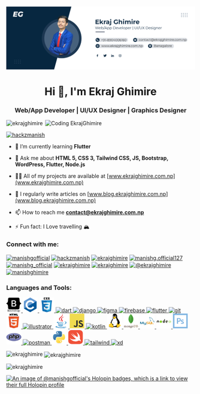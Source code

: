[![MasterHead](https://github.com/ekrajghimire/ekrajghimire/blob/main/GitHub%20Banner.jpg)](https://ekrajghimire.com.np)
<h1 align="center">Hi 👋, I'm Ekraj Ghimire</h1>
<h3 align="center">Web/App Developer | UI/UX Designer | Graphics Designer</h3>
<!-- <img align=“right” alt=“CodingEkrajGhimire” width=“400” src=“https://cdn.dribbble.com/users/1162077/screenshots/3848914/programmer.gif”> -->

<img align="right" width=400 src="https://globaleducation.s3.ap-south-1.amazonaws.com/globaledu/gif/front-end-development.gif" alt="Coding EkrajGhimire" >
<p align="left"> <img src="https://komarev.com/ghpvc/?username=ekrajghimire&label=Profile%20views&color=0e75b6&style=flat" alt="ekrajghimire"> </p>

<p align="left"> <a href="https://twitter.com/hackzmanish" target="blank"><img src="https://img.shields.io/twitter/follow/hackzmanish?logo=twitter&style=for-the-badge" alt="hackzmanish" /></a> </p>

- 🌱 I’m currently learning **Flutter**

- 💬 Ask me about **HTML 5, CSS 3, Tailwind CSS, JS, Bootstrap, WordPress, Flutter, Node.js**

- 👨‍💻 All of my projects are available at [www.ekrajghimire.com.np](www.ekrajghimire.com.np)

- 📝 I regularly write articles on [www.blog.ekrajghimire.com.np](www.blog.ekrajghimire.com.np)

- 📫 How to reach me **contact@ekrajghimire.com.np**

- ⚡ Fun fact: I Love travelling 🏔

<h3 align="left">Connect with me:</h3>
<p align="left">
<a href="https://dev.to/manishgofficial" target="blank"><img align="center" src="https://raw.githubusercontent.com/rahuldkjain/github-profile-readme-generator/master/src/images/icons/Social/devto.svg" alt="manishgofficial" height="30" width="40" /></a>
<a href="https://twitter.com/hackzmanish" target="blank"><img align="center" src="https://raw.githubusercontent.com/rahuldkjain/github-profile-readme-generator/master/src/images/icons/Social/twitter.svg" alt="hackzmanish" height="30" width="40" /></a>
<a href="https://linkedin.com/in/ekrajghimire" target="blank"><img align="center" src="https://raw.githubusercontent.com/rahuldkjain/github-profile-readme-generator/master/src/images/icons/Social/linked-in-alt.svg" alt="ekrajghimire" height="30" width="40" /></a>
<a href="https://fb.com/manishg.official127" target="blank"><img align="center" src="https://raw.githubusercontent.com/rahuldkjain/github-profile-readme-generator/master/src/images/icons/Social/facebook.svg" alt="manishg.official127" height="30" width="40" /></a>
<a href="https://instagram.com/manishg_official" target="blank"><img align="center" src="https://raw.githubusercontent.com/rahuldkjain/github-profile-readme-generator/master/src/images/icons/Social/instagram.svg" alt="manishg_official" height="30" width="40" /></a>
<a href="https://dribbble.com/ekrajghimire" target="blank"><img align="center" src="https://raw.githubusercontent.com/rahuldkjain/github-profile-readme-generator/master/src/images/icons/Social/dribbble.svg" alt="ekrajghimire" height="30" width="40" /></a>
<a href="https://www.behance.net/ekrajghimire" target="blank"><img align="center" src="https://raw.githubusercontent.com/rahuldkjain/github-profile-readme-generator/master/src/images/icons/Social/behance.svg" alt="ekrajghimire" height="30" width="40" /></a>
<a href="https://medium.com/@ekrajghimire" target="blank"><img align="center" src="https://raw.githubusercontent.com/rahuldkjain/github-profile-readme-generator/master/src/images/icons/Social/medium.svg" alt="@ekrajghimire" height="30" width="40" /></a>
<a href="https://www.youtube.com/c/manishghimire" target="blank"><img align="center" src="https://raw.githubusercontent.com/rahuldkjain/github-profile-readme-generator/master/src/images/icons/Social/youtube.svg" alt="manishghimire" height="30" width="40" /></a>
</p>

<h3 align="left">Languages and Tools:</h3>
<p align="left"> <a href="https://getbootstrap.com" target="_blank" rel="noreferrer"> <img src="https://raw.githubusercontent.com/devicons/devicon/master/icons/bootstrap/bootstrap-plain-wordmark.svg" alt="bootstrap" width="40" height="40"/> </a> <a href="https://www.cprogramming.com/" target="_blank" rel="noreferrer"> <img src="https://raw.githubusercontent.com/devicons/devicon/master/icons/c/c-original.svg" alt="c" width="40" height="40"/> </a> <a href="https://www.w3schools.com/css/" target="_blank" rel="noreferrer"> <img src="https://raw.githubusercontent.com/devicons/devicon/master/icons/css3/css3-original-wordmark.svg" alt="css3" width="40" height="40"/> </a> <a href="https://dart.dev" target="_blank" rel="noreferrer"> <img src="https://www.vectorlogo.zone/logos/dartlang/dartlang-icon.svg" alt="dart" width="40" height="40"/> </a> <a href="https://www.djangoproject.com/" target="_blank" rel="noreferrer"> <img src="https://cdn.worldvectorlogo.com/logos/django.svg" alt="django" width="40" height="40"/> </a> <a href="https://www.figma.com/" target="_blank" rel="noreferrer"> <img src="https://www.vectorlogo.zone/logos/figma/figma-icon.svg" alt="figma" width="40" height="40"/> </a> <a href="https://firebase.google.com/" target="_blank" rel="noreferrer"> <img src="https://www.vectorlogo.zone/logos/firebase/firebase-icon.svg" alt="firebase" width="40" height="40"/> </a> <a href="https://flutter.dev" target="_blank" rel="noreferrer"> <img src="https://www.vectorlogo.zone/logos/flutterio/flutterio-icon.svg" alt="flutter" width="40" height="40"/> </a> <a href="https://git-scm.com/" target="_blank" rel="noreferrer"> <img src="https://www.vectorlogo.zone/logos/git-scm/git-scm-icon.svg" alt="git" width="40" height="40"/> </a> <a href="https://www.w3.org/html/" target="_blank" rel="noreferrer"> <img src="https://raw.githubusercontent.com/devicons/devicon/master/icons/html5/html5-original-wordmark.svg" alt="html5" width="40" height="40"/> </a> <a href="https://www.adobe.com/in/products/illustrator.html" target="_blank" rel="noreferrer"> <img src="https://www.vectorlogo.zone/logos/adobe_illustrator/adobe_illustrator-icon.svg" alt="illustrator" width="40" height="40"/> </a> <a href="https://www.java.com" target="_blank" rel="noreferrer"> <img src="https://raw.githubusercontent.com/devicons/devicon/master/icons/java/java-original.svg" alt="java" width="40" height="40"/> </a> <a href="https://developer.mozilla.org/en-US/docs/Web/JavaScript" target="_blank" rel="noreferrer"> <img src="https://raw.githubusercontent.com/devicons/devicon/master/icons/javascript/javascript-original.svg" alt="javascript" width="40" height="40"/> </a> <a href="https://kotlinlang.org" target="_blank" rel="noreferrer"> <img src="https://www.vectorlogo.zone/logos/kotlinlang/kotlinlang-icon.svg" alt="kotlin" width="40" height="40"/> </a> <a href="https://www.linux.org/" target="_blank" rel="noreferrer"> <img src="https://raw.githubusercontent.com/devicons/devicon/master/icons/linux/linux-original.svg" alt="linux" width="40" height="40"/> </a> <a href="https://www.mongodb.com/" target="_blank" rel="noreferrer"> <img src="https://raw.githubusercontent.com/devicons/devicon/master/icons/mongodb/mongodb-original-wordmark.svg" alt="mongodb" width="40" height="40"/> </a> <a href="https://www.mysql.com/" target="_blank" rel="noreferrer"> <img src="https://raw.githubusercontent.com/devicons/devicon/master/icons/mysql/mysql-original-wordmark.svg" alt="mysql" width="40" height="40"/> </a> <a href="https://nodejs.org" target="_blank" rel="noreferrer"> <img src="https://raw.githubusercontent.com/devicons/devicon/master/icons/nodejs/nodejs-original-wordmark.svg" alt="nodejs" width="40" height="40"/> </a> <a href="https://www.photoshop.com/en" target="_blank" rel="noreferrer"> <img src="https://raw.githubusercontent.com/devicons/devicon/master/icons/photoshop/photoshop-line.svg" alt="photoshop" width="40" height="40"/> </a> <a href="https://www.php.net" target="_blank" rel="noreferrer"> <img src="https://raw.githubusercontent.com/devicons/devicon/master/icons/php/php-original.svg" alt="php" width="40" height="40"/> </a> <a href="https://postman.com" target="_blank" rel="noreferrer"> <img src="https://www.vectorlogo.zone/logos/getpostman/getpostman-icon.svg" alt="postman" width="40" height="40"/> </a> <a href="https://www.python.org" target="_blank" rel="noreferrer"> <img src="https://raw.githubusercontent.com/devicons/devicon/master/icons/python/python-original.svg" alt="python" width="40" height="40"/> </a> <a href="https://developer.apple.com/swift/" target="_blank" rel="noreferrer"> <img src="https://raw.githubusercontent.com/devicons/devicon/master/icons/swift/swift-original.svg" alt="swift" width="40" height="40"/> </a> <a href="https://tailwindcss.com/" target="_blank" rel="noreferrer"> <img src="https://www.vectorlogo.zone/logos/tailwindcss/tailwindcss-icon.svg" alt="tailwind" width="40" height="40"/> </a> <a href="https://www.adobe.com/products/xd.html" target="_blank" rel="noreferrer"> <img src="https://cdn.worldvectorlogo.com/logos/adobe-xd.svg" alt="xd" width="40" height="40"/> </a> </p>

<!-- <h3 align="left">Support:</h3>
<p><a href="https://www.buymeacoffee.com/ekraj"> <img align="left" src="https://cdn.buymeacoffee.com/buttons/v2/default-yellow.png" height="50" width="210" alt="ekraj" /></a></p><br><br> -->

<p><img align="left" src="https://github-readme-stats.vercel.app/api/top-langs?username=ekrajghimire&show_icons=true&locale=en&layout=compact" alt="ekrajghimire" /></p>

<p>&nbsp;<img align="center" src="https://github-readme-stats.vercel.app/api?username=ekrajghimire&show_icons=true&locale=en" alt="ekrajghimire" /></p>

<p><img align="center" src="https://github-readme-streak-stats.herokuapp.com/?user=ekrajghimire&" alt="ekrajghimire" /></p>

[![An image of @manishgofficial's Holopin badges, which is a link to view their full Holopin profile](https://holopin.me/manishgofficial)](https://holopin.io/@manishgofficial)

<!--
**ekrajghimire/ekrajghimire** is a ✨ _special_ ✨ repository because its `README.md` (this file) appears on your GitHub profile.

Here are some ideas to get you started:

- 🔭 I’m currently working on ...
- 🌱 I’m currently learning ...
- 👯 I’m looking to collaborate on ...
- 🤔 I’m looking for help with ...
- 💬 Ask me about ...
- 📫 How to reach me: ...
- 😄 Pronouns: ...
- ⚡ Fun fact: ...
-->

